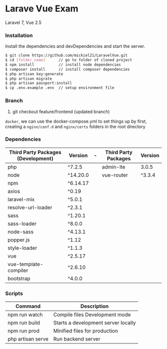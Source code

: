 
# Larave Vue Exam

 Laravel 7, Vue 2.5

### Installation
Install the dependencies and devDependencies and start the server.
```sh
$ git clone https://github.com/mickiel21/LaravelVue.git
$ cd [folder_name]      // go to folder of cloned project
$ npm install           // install node dependencies
$ composer install      // install composer dependencies
$ php artisan key:generate
$ php artisan migrate
$ php artisan passport:install
$ cp .env.example .env  // setup environment file
```
### Branch

1. git checkout feature/frontend (updated branch)

`docker`, we can use the docker-compose.yml to set things up by first, creating a `nginx/conf.d` and `nginx/certs` folders in the root directory
### Dependencies
| Third Party Packages (Development) | Version | - | Third Party Packages | Version
| ------ | ------ | -- | ------ | ------ |
 php | ^7.2.5 | |  admin-lte | 3.0.5
 node | ^14.20.0 | | vue-router | ^3.3.4 |
 npm | ^6.14.17 | |
| axios | ^0.19 | | 
| laravel-mix | ^5.0.1 | | 
| resolve-url-loader | ^2.3.1 | | 
| sass | ^1.20.1 ||
| sass-loader | ^8.0.0 | | 
| node-sass | ^4.13.1 |
| popper.js | ^1.12 |
| style-loader | ^1.1.3 |
| vue | ^2.5.17 |
| vue-template-compiler | ^2.6.10 |
| bootstrap | ^4.0.0 |


### Scripts

| Command | Description | 
| ------ | ------ |
| npm run watch | Compile files Development mode |
| npm run build | Starts a development server locally |
| npm run prod | Minified files for production |
| php artisan serve | Run backend server |
